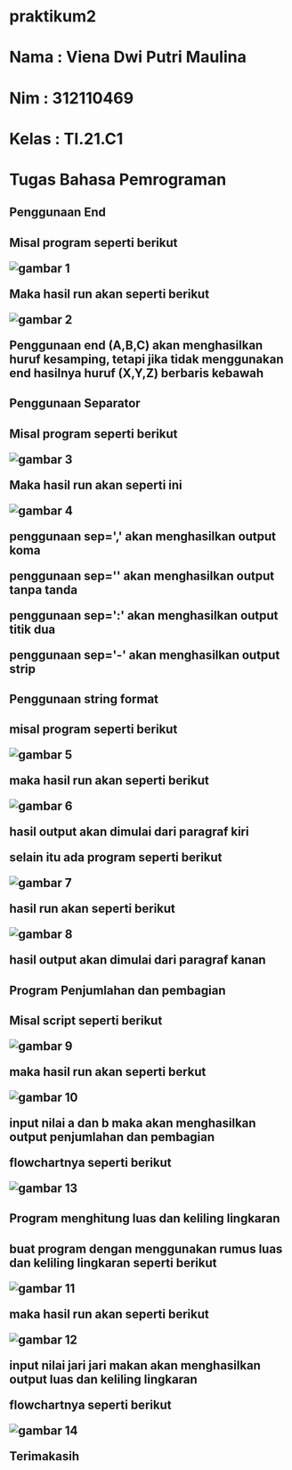 # praktikum2
# Nama  :   Viena Dwi Putri Maulina
# Nim   :   312110469
# Kelas :   TI.21.C1
# Tugas Bahasa Pemrograman

<h2> Penggunaan End <h2>
<p> Misal program seperti berikut <p>

![gambar 1](ss/ss1.png)
<p> Maka hasil run akan seperti berikut <p>

![gambar 2](ss/ss2.png)
<p>Penggunaan end (A,B,C) akan menghasilkan huruf kesamping, tetapi jika tidak menggunakan end hasilnya huruf (X,Y,Z) berbaris kebawah<p>

<h2> Penggunaan Separator <h2>
<p> Misal program seperti berikut <p>

![gambar 3](ss/ss3.png)
<p>Maka hasil run akan seperti ini <p>

![gambar 4](ss/ss4.png)
<p>penggunaan sep=',' akan menghasilkan output koma<p>
<p>penggunaan sep='' akan menghasilkan output tanpa tanda<p>
<p>penggunaan sep=':' akan menghasilkan output titik dua <p>
<p>penggunaan sep='-' akan menghasilkan output strip <p>

<h2> Penggunaan string format<h2>
<p>misal program seperti berikut<p>

![gambar 5](ss/ss5.png)
<p> maka hasil run akan seperti berikut<p>

![gambar 6](ss/ss6.png)
<p>hasil output akan dimulai dari paragraf kiri<p>

<p>selain itu ada program seperti berikut<p>

![gambar 7](ss/ss7.png)
<p>hasil run akan seperti berikut<p>

![gambar 8](ss/ss8.png)
<p>hasil output akan dimulai dari paragraf kanan<p>

<h2> Program Penjumlahan dan pembagian <h2>

<p> Misal script seperti berikut<p>

![gambar 9](ss/ss9.png)
<p> maka hasil run akan seperti berkut <p>

![gambar 10](ss/ss10.png)
<p>input nilai a dan b maka akan menghasilkan output penjumlahan dan pembagian<p>
<p>flowchartnya seperti berikut<p>

![gambar 13](ss/fc2.png)

<h2> Program menghitung luas dan keliling lingkaran<h2>
<p> buat program dengan menggunakan rumus luas dan keliling lingkaran seperti berikut <p>

![gambar 11](ss/ss13.png)
<p> maka hasil run akan seperti berikut <p>

![gambar 12](ss/ss14.png)
<p> input nilai jari jari makan akan menghasilkan output luas dan keliling lingkaran<p>
<p>flowchartnya seperti berikut<p>

![gambar 14](ss/fc.png)

<p>Terimakasih <p>

